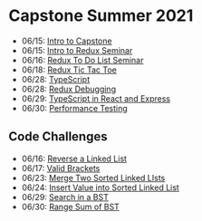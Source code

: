 # Capstone Summer 2021

* 06/15: [Intro to Capstone](https://us02web.zoom.us/rec/share/SxECzhE4VFfovrqI7HcpYk6ubrZOi5i8SIp0OQHfNq9YWDB3oNZp8y3Rb-dCUUJF.e-fgRlLM7vLnvKXN)
* 06/15: [Intro to Redux Seminar](https://us02web.zoom.us/rec/share/ADW0gE84UNxA1hOoUsgzNg70S5V3iCEPtzP52QQs2lLx0EIDX-_X6j0ssQZl2v0x.If-fPF3RAJnvYClX)
* 06/16: [Redux To Do List Seminar](https://us02web.zoom.us/rec/share/uZghZ4BtAUyxLHWmtT2zeKDKLfMAE24HIkfRYdkWWU1lgtEZPia1W4mhzfpUcgIi.LwSB-_Shf2vOuPBZ)
* 06/18: [Redux Tic Tac Toe](https://us02web.zoom.us/rec/share/kiHM1caggMPDjDFdh_79-sgT7aQH3UV1dBoA8MyzAf2DL1tnRjwWb0FuTCEif9z6.4_bw182VWgubbSXJ?startTime=1624024303000)
* 06/28: [TypeScript](https://us02web.zoom.us/rec/share/JLAFAdPMorw3h1PcEPKgTCFiT-Gx0w5rLJ-0C2dVyLQOcLjFbpyYbtkMJxiriHCO.WjLXT31c6elWEf0y?startTime=1624900063000)
* 06/28: [Redux Debugging](https://us02web.zoom.us/rec/share/JLAFAdPMorw3h1PcEPKgTCFiT-Gx0w5rLJ-0C2dVyLQOcLjFbpyYbtkMJxiriHCO.WjLXT31c6elWEf0y?startTime=1624905384000)
* 06/29: [TypeScript in React and Express](https://us02web.zoom.us/rec/share/Gv3v9505C5D6pRBx1ONwjBDUNAkgIBmYRVoGgpKZNqKCpq4XxXhcaUr2-5b5uFFk.Aa3q9em0zzVo-R5O?startTime=1624989817000)
* 06/30: [Performance Testing](https://us02web.zoom.us/rec/share/BBe-R0Lt3rWu3kvW9iFfVSbTw4Sm4R2DCN4c21bzaA9yvLDXgu8TvDczknJX4lK8.enUzXz8HDTVQOpID?startTime=1625072819000)

## Code Challenges
* 06/16: [Reverse a Linked List](https://us02web.zoom.us/rec/share/szJ_Jzp5W14FImdjpkCzkeE674q6wqV6MVfMN38oAGbYq8XQCevmZ2PMMIBtUhXd.lC0c756cdvRz_QRC)
* 06/17: [Valid Brackets](https://us02web.zoom.us/rec/share/1iVfrIrzG9anbHr-FLpcWZGi1wN_x6jYlcOTKqSFNiIEgLjM-LCvT2vCa-PqGYgZ.Z4wf_IfAGg77qhw9)
* 06/23: [Merge Two Sorted Linked LIsts](https://us02web.zoom.us/rec/share/07pXBJycDWYYk-fnyPLDf4s6pnTMaCBGbukHysgMw1DlaJhSzI3PqtpC3j1iTD9-.rzFHq4Vi3BMLT3-c?startTime=1624454396000)
* 06/24: [Insert Value into Sorted Linked List](https://us02web.zoom.us/rec/share/266fVkTg_nVGZCLKFdNRGMaoYgaavOA2Bec9TJgbSHwWMMCQ329wtEvp4rHBimnO.zLHDjQI7F9by20iS?startTime=1624541323000)
* 06/29: [Search in a BST](https://us02web.zoom.us/rec/share/DOuh70Dy7l9DzmM8XKuQFF87dh4chEr5ciWm7zGa68O9Mw_EauBsM3yV05rsbOTj.HkG6AGuPszlp33ih?startTime=1624973085000)
* 06/30: [Range Sum of BST](https://us02web.zoom.us/rec/share/nAkTNWhdcKbzvYKcQ9QBAmJVM6QP-ApwS1fc079iI-x4gKkaiwxCN9caACUsjYB5.Yyu7jkaxrTjBmznq?startTime=1625059367000)
